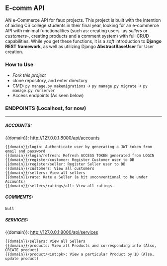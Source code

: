 ## E-comm API

AN e-Commerce API for faux projects. This project is built with the intention of aiding CS college students in their final year, looking for an e-commerce API with minimal functionalities (such as: creating users -as *sellers* or *customers*-, creating products and a comment system) with full CRUD capabilities. While you get these functions, it is a *soft* introduction to **Django REST framework**, as well as utilizing Django **AbstractBaseUser** for User creation.



### How to Use
- *Fork this project*
- clone repository, and enter directory
- CMD: ```py manage.py makemigrations``` -> ```py manage.py migrate``` -> ```py manage.py runserver```
- Access endpoints (As seen below)
  



### ENDPOINTS (Localhost, for now)
___
##### ACCOUNTS:
{{domain}}: http://127.0.0.1:8000/api/accounts 

    {{domain}}/login: Authenticate user by generating a JWT token from email and password
    {{domain}}/login/refresh: Refresh ACCESS TOKEN generated from LOGIN
    {{domain}}/register/customer: Register Customer user to DB
    {{domain}}/register/seller: Register Seller user to DB
    {{domain}}/customers: View all customers
    {{domain}}/sellers: View all sellers
    {{domain}}/rate: Rate a Seller (a bit unconventional to be under Accounts)
    {{domain}}/sellers/ratings/all: View all ratings.

##### COMMENTS:
    Null

##### SERVICES:
{{domain}}: http://127.0.0.1:8000/api/services 

    {{domain}}/sellers: View all Sellers
    {{domain}}/products: View all Products and corresponding info (Also, CREATE product)
    {{domain}}/product/<int:pk>: View a particular Product by ID (Also, update product)